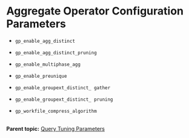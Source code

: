 # Aggregate Operator Configuration Parameters 

- `gp_enable_agg_distinct`

- `gp_enable_agg_distinct_pruning`

- `gp_enable_multiphase_agg`

- `gp_enable_preunique`

- `gp_enable_groupext_distinct_ gather`

- `gp_enable_groupext_distinct_ pruning`

- `gp_workfile_compress_algorithm`<br/></br>


**Parent topic:** [Query Tuning Parameters](../topics/g-query-tuning-parameters.html)

